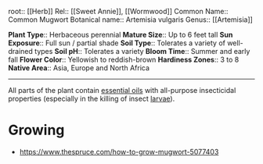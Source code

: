 root:: [[Herb]]
Rel:: [[Sweet Annie]], [[Wormwood]]
Common Name:: Common Mugwort
Botanical name:: Artemisia vulgaris
Genus:: [[Artemisia]]

**Plant Type**:: Herbaceous perennial
**Mature Size**:: Up to 6 feet tall
**Sun Exposure**:: Full sun / partial shade
**Soil Type**:: Tolerates a variety of well-drained types
**Soil pH**:: Tolerates a variety
**Bloom Time**:: Summer and early fall
**Flower Color**:: Yellowish to reddish-brown
**Hardiness Zones**:: 3 to 8
**Native Area**:: Asia, Europe and North Africa

---


All parts of the plant contain [essential oils](https://en.wikipedia.org/wiki/Essential_oil "Essential oil") with all-purpose insecticidal properties (especially in the killing of insect [larvae](https://en.wikipedia.org/wiki/Larvae "Larvae")).

# Growing
- https://www.thespruce.com/how-to-grow-mugwort-5077403